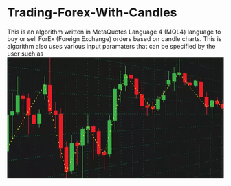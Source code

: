 # Trading-Forex-With-Candles
This is an algorithm written in MetaQuotes Language 4 (MQL4) language to buy or sell ForEx (Foreign Exchange) orders based on candle charts.  This is algorithm also uses various input paramaters that can be specified by the user such as 
![Screenshot](forex_candles.png)
